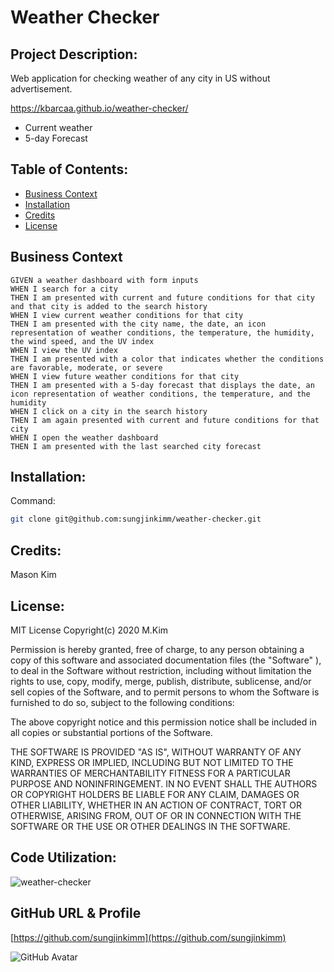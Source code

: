 # Weather Checker

## Project Description:

Web application for checking weather of any city in US without advertisement.

https://kbarcaa.github.io/weather-checker/

* Current weather
* 5-day Forecast 


## Table of Contents:

* [Business Context](#BusinessContext)
* [Installation](#Installation)
* [Credits](#Credits)
* [License](#License)

## Business Context
```
GIVEN a weather dashboard with form inputs
WHEN I search for a city
THEN I am presented with current and future conditions for that city and that city is added to the search history
WHEN I view current weather conditions for that city
THEN I am presented with the city name, the date, an icon representation of weather conditions, the temperature, the humidity, the wind speed, and the UV index
WHEN I view the UV index
THEN I am presented with a color that indicates whether the conditions are favorable, moderate, or severe
WHEN I view future weather conditions for that city
THEN I am presented with a 5-day forecast that displays the date, an icon representation of weather conditions, the temperature, and the humidity
WHEN I click on a city in the search history
THEN I am again presented with current and future conditions for that city
WHEN I open the weather dashboard
THEN I am presented with the last searched city forecast
```

## Installation:
Command: 
```sh
git clone git@github.com:sungjinkimm/weather-checker.git
```

## Credits: 

Mason Kim

## License: 

MIT License Copyright(c) 2020 M.Kim

Permission is hereby granted, free of charge, to any person obtaining a copy of this software and associated documentation files (the "Software" ), to deal in the Software without restriction, including without limitation the rights to use, copy, modify, merge, publish, distribute, sublicense, and/or sell copies of the Software, and to permit persons to whom the Software is furnished to do so, subject to the following conditions:

The above copyright notice and this permission notice shall be included in all copies or substantial portions of the Software.

THE SOFTWARE IS PROVIDED "AS IS",  WITHOUT WARRANTY OF ANY KIND, EXPRESS OR IMPLIED, INCLUDING BUT NOT LIMITED TO THE WARRANTIES OF MERCHANTABILITY FITNESS FOR A PARTICULAR PURPOSE AND NONINFRINGEMENT. IN NO EVENT SHALL THE AUTHORS OR COPYRIGHT HOLDERS BE LIABLE FOR ANY CLAIM, DAMAGES OR OTHER LIABILITY, WHETHER IN AN ACTION OF CONTRACT, TORT OR OTHERWISE, ARISING FROM, OUT OF OR IN CONNECTION WITH THE SOFTWARE OR THE USE OR OTHER DEALINGS IN THE SOFTWARE.


## Code Utilization: 

![weather-checker](https://img.shields.io/github/languages/top/sungjinkimm/weather-checker)

## GitHub URL & Profile

[https://github.com/sungjinkimm](https://github.com/sungjinkimm)


![GitHub Avatar](https://avatars0.githubusercontent.com/u/50185484?v=4)
